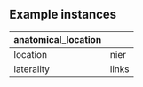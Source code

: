 
## Example instances
| anatomical_location     |                   |
|----------------------|-------------------|
| location | nier   
| laterality | links 
